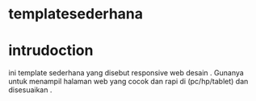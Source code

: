 # templatesederhana
# intrudoction
ini template sederhana yang disebut responsive web desain . Gunanya untuk menampil halaman web  yang cocok dan rapi di (pc/hp/tablet) dan disesuaikan .
